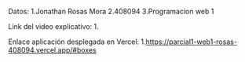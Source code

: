 Datos: 
    1.Jonathan Rosas Mora
    2.408094
    3.Programacion web 1
    
Link del video explicativo:
    1.

Enlace aplicación desplegada en Vercel:
    1.https://parcial1-web1-rosas-408094.vercel.app/#boxes
